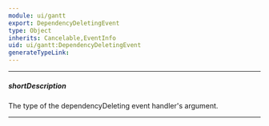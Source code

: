 ```yaml
---
module: ui/gantt
export: DependencyDeletingEvent
type: Object
inherits: Cancelable,EventInfo
uid: ui/gantt:DependencyDeletingEvent
generateTypeLink: 
---
```

---
##### shortDescription
The type of the dependencyDeleting event handler's argument.

---
<!-- Description goes here -->